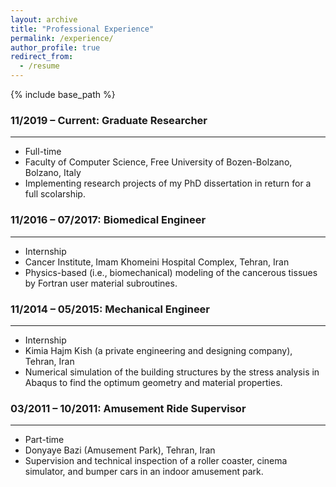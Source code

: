```yaml
---
layout: archive
title: "Professional Experience"
permalink: /experience/
author_profile: true
redirect_from:
  - /resume
---
```


{% include base_path %}

### 11/2019 – Current: Graduate Researcher
---------
* Full-time
* Faculty of Computer Science, Free University of Bozen-Bolzano, Bolzano, Italy
* Implementing research projects of my PhD dissertation in return for a full scolarship.

### 11/2016 – 07/2017: Biomedical Engineer
---------
* Internship
* Cancer Institute, Imam Khomeini Hospital Complex, Tehran, Iran
* Physics-based (i.e., biomechanical) modeling of the cancerous tissues by Fortran user material subroutines.

### 11/2014 – 05/2015: Mechanical Engineer
---------
* Internship
* Kimia Hajm Kish (a private engineering and designing company), Tehran, Iran
* Numerical simulation of the building structures by the stress analysis in Abaqus to find the optimum geometry and material properties.

### 03/2011 – 10/2011: Amusement Ride Supervisor
---------
* Part-time
* Donyaye Bazi (Amusement Park), Tehran, Iran
* Supervision and technical inspection of a roller coaster, cinema simulator, and bumper cars in an indoor amusement park.
